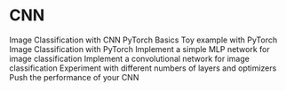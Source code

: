 # CNN
Image Classification with CNN
PyTorch Basics
Toy example with PyTorch
Image Classification with PyTorch
Implement a simple MLP network for image classification
Implement a convolutional network for image classification
Experiment with different numbers of layers and optimizers
Push the performance of your CNN
